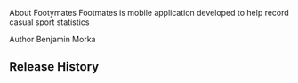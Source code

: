 About Footymates
Footmates is  mobile application developed to help record casual sport statistics

Author
Benjamin Morka

Release History
--



